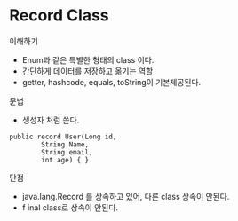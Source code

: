 # Record Class

이해하기

* Enum과 같은 특별한 형태의 class 이다.
* 간단하게 데이터를 저장하고 옮기는 역할
* getter, hashcode, equals, toString이 기본제공된다.



문법

* 생성자 처럼 쓴다.

```
public record User(Long id, 
        String Name,
        String email, 
        int age) { }        
```



단점&#x20;

* java.lang.Record 를 상속하고 있어, 다른 class 상속이 안된다.
* f inal class로 상속이 안된다.
